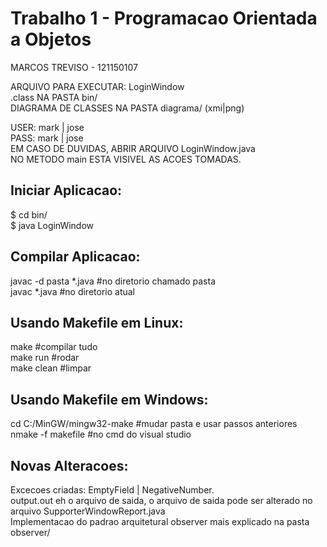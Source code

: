 Trabalho 1 - Programacao Orientada a Objetos
======================================================
MARCOS TREVISO - 121150107

ARQUIVO PARA EXECUTAR: LoginWindow<br>
.class NA PASTA bin/<br>
DIAGRAMA DE CLASSES NA PASTA diagrama/ (xmi|png)

USER: mark | jose<br>
PASS: mark | jose<br>
EM CASO DE DUVIDAS, ABRIR ARQUIVO LoginWindow.java<br>
NO METODO main ESTA VISIVEL AS ACOES TOMADAS.



Iniciar Aplicacao:
--------------
$ cd bin/<br>
$ java LoginWindow


Compilar Aplicacao:
--------------
javac -d pasta *.java 		#no diretorio chamado pasta<br>
javac *.java 			      	#no diretorio atual


Usando Makefile em Linux:
--------------
make 					    	      #compilar tudo<br>
make run 			          	#rodar<br>
make clean 		      	    #limpar


Usando Makefile em Windows:
--------------
cd C:/MinGW/mingw32-make	#mudar pasta e usar passos anteriores
<br>
nmake -f makefile			    #no cmd do visual studio


Novas Alteracoes:
--------------
Excecoes criadas: EmptyField | NegativeNumber.<br>
output.out eh o arquivo de saida, o arquivo de saida pode ser alterado no arquivo SupporterWindowReport.java<br>
Implementacao do padrao arquitetural observer mais explicado na pasta observer/
